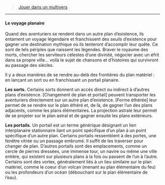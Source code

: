 ﻿> [Jouer dans un multivers](hd_planes.md)

---

#### Le voyage planaire

Quand des aventuriers se rendent dans un autre plan d’existence, ils entament un voyage légendaire et franchissent des seuils d’existence pour gagner une destination mythique où ils tenteront d’accomplir leur quête. Ce sont de tels périples que naissent les légendes. Braver le royaume des morts, chercher les serviteurs célestes d’une divinité, négocier avec un éfrit dans sa propre ville… voilà le sujet de chansons et d’histoires qui survivront au passage des siècles.

Il y a deux manières de se rendre au-delà des frontières du plan matériel : en lançant un sort ou en franchissant un portail planaire.

**Les sorts.** Certains sorts donnent un accès direct ou indirect à d’autres plans d’existence. [Changement de plan et portail] peuvent transporter les aventuriers directement sur un autre plan d’existence. [Forme éthérée] leur permet de se rendre sur le plan éthéré et, de là, de gagner l’un des plans adjacents, comme les plans élémentaires. La projection astrale leur permet de se projeter sur le plan astral et de gagner ensuite les plans extérieurs.

**Les portails.** Un portail est un terme générique désignant un lien interplanaire stationnaire liant un point spécifique d’un plan à un point spécifique d’un autre plan. Certains portails ressemblent à des portes, une fenêtre vitrée ou un passage embrumé. Il suffit de les traverser pour changer de plan. D’autres portails sont des emplacements, comme un cercle de pierres dressées, une immense tour, un navire ou même une ville entière, qui existent sur plusieurs plans à la fois ou passent de l’un à l’autre. Certains sont des vortex, généralement liés à un lieu similaire sur le plan matériel, comme le coeur d’un volcan (menant au plan élémentaire du feu) ou les profondeurs d’un océan (débouchant sur le plan élémentaire de l’eau).

